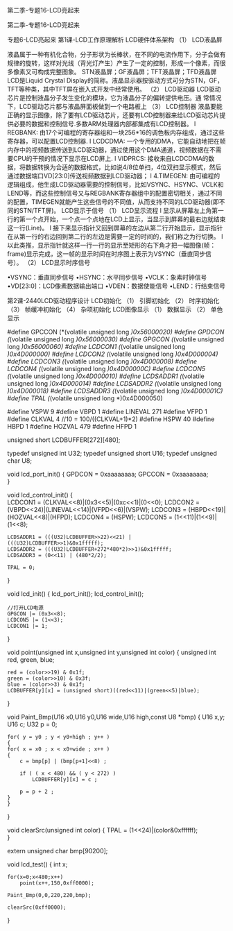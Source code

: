 第二季-专题16-LCD亮起来 

第二季-专题16-LCD亮起来 

专题6-LCD亮起来
第1课-LCD工作原理解析
LCD硬件体系架构
（1）     LCD液晶屏
 
液晶属于一种有机化合物，分子形状为长棒状，在不同的电流作用下，分子会做有规律的旋转，这样对光线（背光灯产生）产生了一定的控制，形成一个像素，而很多像素又可构成完整图象。
STN液晶屏；GF液晶屏；TFT液晶屏；TFD液晶屏
LCD是Liquid Crystal Display的简称。液晶显示器按驱动方式可分为STN，GF，TFT等种类，其中TFT屏在嵌入式开发中经常使用。
（2）     LCD驱动器
LCD驱动芯片是控制液晶分子发生变化的模块，它为液晶分子的偏转提供电压。通
常情况下，LCD驱动芯片都与液晶屏面板做到一个电路板上
（3）     LCD控制器
液晶要能正确的显示图像，除了要有LCD驱动芯片，还要有LCD控制器来给LCD驱动芯片提供必要的数据和控制信号.多数ARM处理器内部都集成有LCD控制器。
l  REGBANK: 由17个可编程的寄存器组和一块256*16的调色板内存组成，通过这些寄存器，可以配置LCD控制器.
l  LCDCDMA: 一个专用的DMA，它能自动地把在帧内存中的视频数据传送到LCD驱动器，通过使用这个DMA通道，视频数据在不需要CPU的干预的情况下显示在LCD屏上.
l  VIDPRCS: 接收来自LCDCDMA的数据，将数据转换为合适的数据格式，比如说4/8位单扫，4位双扫显示模式，然后通过数据端口VD[23:0]传送视频数据到LCD驱动器；
l  4.TIMEGEN: 由可编程的逻辑组成，他生成LCD驱动器需要的控制信号，比如VSYNC、HSYNC、VCLK和LEND等，而这些控制信号又与REGBANK寄存器组中的配置密切相关，通过不同的配置，TIMEGEN就能产生这些信号的不同值，从而支持不同的LCD驱动器(即不同的STN/TFT屏)。
LCD显示于信号
（1）     LCD显示流程
l  显示从屏幕左上角第一行的第一个点开始，一个点一个点地在LCD上显示，当显示到屏幕的最右边就结束这一行(Line)。
l  接下来显示指针又回到屏幕的左边从第二行开始显示，显示指针在从第一行的右边回到第二行的左边是需要一定的时间的，我们称之为行切换。
l  以此类推，显示指针就这样一行一行的显示至矩形的右下角才把一幅图像(帧：frame)显示完成，这一帧的显示时间在时序图上表示为VSYNC（垂直同步信号）。
（2）     LCD显示时序信号
 
•VSYNC：垂直同步信号
•HSYNC：水平同步信号
•VCLK：象素时钟信号
•VD[23:0]：LCD像素数据输出端口
•VDEN：数据使能信号
•LEND：行结束信号
 
第2课-2440LCD驱动程序设计
LCD初始化
（1）     引脚初始化
（2）     时序初始化
（3）     帧缓冲初始化
（4）     杂项初始化
LCD图像显示
（1）     数据显示
（2）     单色显示
 
#define GPCCON (*(volatile unsigned long *)0x56000020)
#define GPDCON (*(volatile unsigned long *)0x56000030)
#define GPGCON (*(volatile unsigned long *)0x56000060)
#define LCDCON1 (*(volatile unsigned long *)0x4D000000)
#define LCDCON2 (*(volatile unsigned long *)0x4D000004)
#define LCDCON3 (*(volatile unsigned long *)0x4D000008)
#define LCDCON4 (*(volatile unsigned long *)0x4D00000C)
#define LCDCON5 (*(volatile unsigned long *)0x4D000010)
#define LCDSADDR1 (*(volatile unsigned long *)0x4D000014)
#define LCDSADDR2 (*(volatile unsigned long *)0x4D000018)
#define LCDSADDR3 (*(volatile unsigned long *)0x4D00001C)
#define TPAL (*(volatile unsigned long *)0x4D000050)
 
#define VSPW 9
#define VBPD 1
#define LINEVAL 271
#define VFPD 1
#define CLKVAL 4   //10 = 100/((CLKVAL+1)*2)
#define HSPW 40
#define HBPD 1
#define HOZVAL 479
#define HFPD 1
 
unsigned short LCDBUFFER[272][480];
 
typedef unsigned int U32;
typedef unsigned short U16;
typedef unsigned char U8;
 
void lcd_port_init()
{
    GPDCON = 0xaaaaaaaa;
    GPCCON = 0xaaaaaaaa;     
}
 
void lcd_control_init()
{  
    LCDCON1 = (CLKVAL<<8)|(0x3<<5)|(0xc<<1)|(0<<0);
    LCDCON2 = (VBPD<<24)|(LINEVAL<<14)|(VFPD<<6)|(VSPW);
    LCDCON3 = (HBPD<<19)|(HOZVAL<<8)|(HFPD);
    LCDCON4 = (HSPW);
    LCDCON5 = (1<<11)|(1<<9)|(1<<8);
   
    LCDSADDR1 = (((U32)LCDBUFFER>>22)<<21) | (((U32)LCDBUFFER>>1)&0x1fffff);
    LCDSADDR2 = (((U32)LCDBUFFER+272*480*2)>>1)&0x1fffff;
    LCDSADDR3 = (0<<11) | (480*2/2);
   
    TPAL = 0;
}
 
 
void lcd_init()
{
    lcd_port_init();
    lcd_control_init();
   
    //打开LCD电源
    GPGCON |= (0x3<<8);
    LCDCON5 |= (1<<3);  
    LCDCON1 |= 1;
}
 
void point(unsigned int x,unsigned int y,unsigned int color)
{
    unsigned int red, green, blue;
   
    red = (color>>19) & 0x1f;
    green = (color>>10) & 0x3f;
    blue = (color>>3) & 0x1f;
    LCDBUFFER[y][x] = (unsigned short)((red<<11)|(green<<5)|blue);
}
 
void Paint_Bmp(U16 x0,U16 y0,U16 wide,U16 high,const U8 *bmp)
{
    U16 x,y;
    U16 c;
    U32 p = 0;
   
    for( y = y0 ; y < y0+high ; y++ )
    {
    for( x = x0 ; x < x0+wide ; x++ )
    {
        c = bmp[p] | (bmp[p+1]<<8) ;                                      
       
        if ( ( x < 480) && ( y < 272) )
            LCDBUFFER[y][x] = c ;
       
        p = p + 2 ; 
    }
    }
}
 
void clearSrc(unsigned int color)
{
    TPAL = (1<<24)|(color&0xffffff);  
}
 
extern unsigned char bmp[90200];
 
void lcd_test()
{
    int x;
   
    for(x=0;x<480;x++)
        point(x++,150,0xff0000);
       
    Paint_Bmp(0,0,220,220,bmp);
   
    clearSrc(0xff0000);
}
